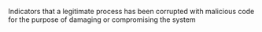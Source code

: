 Indicators that a legitimate process has been corrupted with malicious code for the purpose of damaging or compromising the system